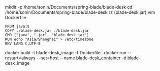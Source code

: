 mkdir -p /home/sonin/Documents/spring-blade/blade-desk
cd /home/sonin/Documents/spring-blade/blade-desk
rz (blade-desk.jar)
vim Dockerfile
```
FROM java:8
COPY ./blade-desk.jar ./blade-desk.jar
CMD ["java", "-jar", "blade-desk.jar"]
RUN echo "Asia/Shanghai" > /etc/timezone
ENV LANG C.UTF-8
```
docker build -t blade-desk_image -f Dockerfile .
docker run --restart=always --net=host --name blade-desk_container -d blade-desk_image